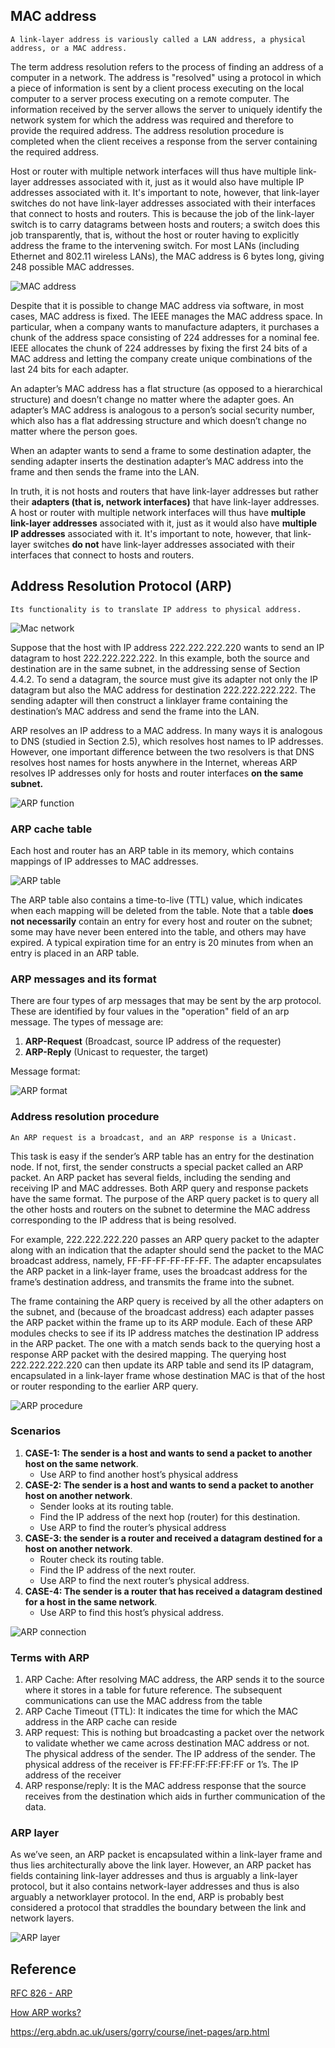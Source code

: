 ## MAC address
```A link-layer address is variously called a LAN address, a physical address, or a MAC address.```

The term address resolution refers to the process of finding an address of a computer in a network. The address is "resolved" using a protocol in which a piece of information is sent by a client process executing on the local computer to a server process executing on a remote computer. The information received by the server allows the server to uniquely identify the network system for which the address was required and therefore to provide the required address. The address resolution procedure is completed when the client receives a response from the server containing the required address.

Host or router with multiple network interfaces will thus have multiple link-layer
addresses associated with it, just as it would also have multiple IP addresses associated
with it. It's important to note, however, that link-layer switches do not have
link-layer addresses associated with their interfaces that connect to hosts and
routers. This is because the job of the link-layer switch is to carry datagrams
between hosts and routers; a switch does this job transparently, that is, without the
host or router having to explicitly address the frame to the intervening switch.
For most LANs (including Ethernet and 802.11 wireless LANs), the
MAC address is 6 bytes long, giving 248 possible MAC addresses.

![MAC address](images/mac_address.png)

Despite that it is possible to change MAC address via software, in most cases, MAC address is fixed. The IEEE manages the
MAC address space. In particular, when a company wants to manufacture
adapters, it purchases a chunk of the address space consisting of 224 addresses for
a nominal fee. IEEE allocates the chunk of 224 addresses by fixing the first 24 bits
of a MAC address and letting the company create unique combinations of the last
24 bits for each adapter.

An adapter’s MAC address has a flat structure (as opposed to a hierarchical
structure) and doesn’t change no matter where the adapter goes. An adapter’s MAC address is analogous to a person’s
social security number, which also has a flat addressing structure and which
doesn’t change no matter where the person goes.

When an adapter wants to send a frame to some destination adapter, the sending
adapter inserts the destination adapter’s MAC address into the frame and then
sends the frame into the LAN.

In truth, it is not hosts and routers that have link-layer addresses but rather their
**adapters (that is, network interfaces)** that have link-layer addresses. A host or
router with multiple network interfaces will thus have **multiple link-layer addresses** associated with it, just as it would also have **multiple IP addresses** associated
with it. It's important to note, however, that link-layer switches **do not** have
link-layer addresses associated with their interfaces that connect to hosts and
routers.

## Address Resolution Protocol (ARP)
```Its functionality is to translate IP address to physical address.```

![Mac network](images/mac_network.png)

Suppose that the host with IP address 222.222.222.220 wants to send an IP
datagram to host 222.222.222.222. In this example, both the source and destination
are in the same subnet, in the addressing sense of Section 4.4.2. To send a datagram,
the source must give its adapter not only the IP datagram but also the MAC address
for destination 222.222.222.222. The sending adapter will then construct a linklayer
frame containing the destination’s MAC address and send the frame into
the LAN.

ARP resolves an IP address to a MAC address. In many ways it
is analogous to DNS (studied in Section 2.5), which resolves host names to IP
addresses. However, one important difference between the two resolvers is that
DNS resolves host names for hosts anywhere in the Internet, whereas ARP resolves
IP addresses only for hosts and router interfaces **on the same subnet.**

![ARP function](https://media.geeksforgeeks.org/wp-content/uploads/20190423135210/arpp.png)

### ARP cache table
Each host and router has an ARP table in its memory, which contains mappings of IP
addresses to MAC addresses.

![ARP table](images/arp_table.png)

The ARP table also contains a time-to-live (TTL)
value, which indicates when each mapping will be deleted from the table. Note that
a table **does not necessarily** contain an entry for every host and router on the subnet;
some may have never been entered into the table, and others may have expired.
A typical expiration time for an entry is 20 minutes from when an entry is placed in
an ARP table.

### ARP messages and its format
There are four types of arp messages that may be sent by the arp protocol. These are identified by four values in the "operation" field of an arp message. The types of message are:

1. **ARP-Request** (Broadcast, source IP address of the requester)
2. **ARP-Reply** (Unicast to requester, the target)

Message format:

![ARP format](https://erg.abdn.ac.uk/users/gorry/course/images/arp-header.gif)

### Address resolution procedure
```An ARP request is a broadcast, and an ARP response is a Unicast. ```

This task is easy
if the sender’s ARP table has an entry for the destination node. If not, first, the sender constructs
a special packet called an ARP packet. An ARP packet has several fields,
including the sending and receiving IP and MAC addresses. Both ARP query and
response packets have the same format. The purpose of the ARP query packet is
to query all the other hosts and routers on the subnet to determine the MAC
address corresponding to the IP address that is being resolved.

For example, 222.222.222.220 passes an ARP query packet to
the adapter along with an indication that the adapter should send the packet to the
MAC broadcast address, namely, FF-FF-FF-FF-FF-FF. The adapter encapsulates
the ARP packet in a link-layer frame, uses the broadcast address for the frame’s
destination address, and transmits the frame into the subnet.

The frame containing the ARP
query is received by all the other adapters on the subnet, and (because of the
broadcast address) each adapter passes the ARP packet within the frame up to its
ARP module. Each of these ARP modules checks to see if its IP address matches
the destination IP address in the ARP packet. The one with a match sends back to
the querying host a response ARP packet with the desired mapping. The querying
host 222.222.222.220 can then update its ARP table and send its IP datagram,
encapsulated in a link-layer frame whose destination MAC is that of the host or
router responding to the earlier ARP query.

![ARP procedure](https://media.geeksforgeeks.org/wp-content/uploads/arp-2.jpg)

### Scenarios

1. **CASE-1: The sender is a host and wants to send a packet to another host on the same network**.
    - Use ARP to find another host’s physical address
2. **CASE-2: The sender is a host and wants to send a packet to another host on another network**. 
    - Sender looks at its routing table.
    - Find the IP address of the next hop (router) for this destination.
    - Use ARP to find the router’s physical address
3. **CASE-3: the sender is a router and received a datagram destined for a host on another network**. 
    - Router check its routing table.
    - Find the IP address of the next router.
    - Use ARP to find the next router’s physical address.
4. **CASE-4: The sender is a router that has received a datagram destined for a host in the same network**. 
    - Use ARP to find this host’s physical address.

![ARP connection](images/arp_connection.png)

### Terms with ARP

1. ARP Cache: After resolving MAC address, the ARP sends it to the source where it stores in a table for future reference. The subsequent communications can use the MAC address from the table
2. ARP Cache Timeout (TTL): It indicates the time for which the MAC address in the ARP cache can reside
3. ARP request: This is nothing but broadcasting a packet over the network to validate whether we came across destination MAC address or not. 
The physical address of the sender.
The IP address of the sender.
The physical address of the receiver is FF:FF:FF:FF:FF:FF or 1’s.
The IP address of the receiver
4. ARP response/reply: It is the MAC address response that the source receives from the destination which aids in further communication of the data. 

### ARP layer

As we’ve seen, an ARP packet is encapsulated within a link-layer frame
and thus lies architecturally above the link layer. However, an ARP packet has
fields containing link-layer addresses and thus is arguably a link-layer protocol,
but it also contains network-layer addresses and thus is also arguably a networklayer
protocol. In the end, ARP is probably best considered a protocol that straddles
the boundary between the link and network layers.

![ARP layer](https://media.geeksforgeeks.org/wp-content/uploads/20190423132008/arp2.png)

## Reference

[RFC 826 - ARP](https://tools.ietf.org/html/rfc826)

[How ARP works?](https://www.geeksforgeeks.org/how-address-resolution-protocol-arp-works/)

https://erg.abdn.ac.uk/users/gorry/course/inet-pages/arp.html